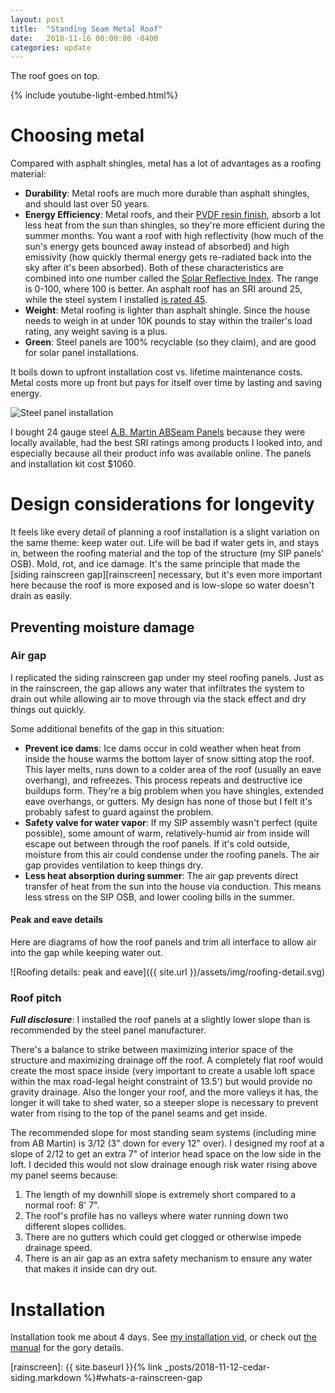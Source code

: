 ```yaml
---
layout: post
title:  "Standing Seam Metal Roof"
date:   2018-11-16 00:00:00 -0400
categories: update
---
```


The roof goes on top.

<!--more-->

{% include youtube-light-embed.html%}

<div class="youtube-player" data-id="W8Du8dGK1xQ"></div>

# Choosing metal

Compared with asphalt shingles, metal has a lot of advantages as a roofing material:

- __Durability__: Metal roofs are much more durable than asphalt shingles, and should last over
50 years.
- __Energy Efficiency__: Metal roofs, and their [PVDF resin finish][pvdf],
absorb a lot less heat from the sun than shingles, so they're more efficient during
the summer months. You want a roof with high reflectivity (how
much of the sun's energy gets bounced away instead of absorbed) and high emissivity (how quickly
thermal energy gets re-radiated back into the sky after it's been absorbed). Both of these characteristics are combined
into one number called the [Solar Reflective Index][sri]. The range is 0-100, where 100 is better.
An asphalt roof has an SRI around 25, while the steel system I installed [is rated 45][ab-martin-sri].
- __Weight__: Metal roofing is lighter than asphalt shingle. Since the house needs to weigh in at under
10K pounds to stay within the trailer's load rating, any weight saving is a plus.
- __Green__: Steel panels are 100% recyclable (so they claim), and are good for solar panel installations.

It boils down to upfront installation cost vs. lifetime maintenance costs. Metal costs more up
front but pays for itself over time by lasting and saving energy.

![Steel panel installation](https://lh3.googleusercontent.com/Kl2v_TFELb1a3sW9JjrQNvX0GwnsBaMFnWJ5WQ9k3Krf2B5v0yzKYTsK0YSrxK2m_2zHTGP4miOxbphaODhGo2qhEC-dqSZbQLhs_H2a8oq313kke7NnZT8pefFMXkEyE5QhpXR2CQ=w1170)

I bought 24 gauge steel [A.B. Martin ABSeam Panels][abseam] because they were locally available,
had the best SRI ratings among products I looked into, and especially because all their product
info was available online.
The panels and installation kit cost $1060.

# Design considerations for longevity

It feels like every detail of planning a roof installation is a slight variation
on the same theme: keep water out. Life will be bad if water gets in, and stays in, between the roofing material and
the top of the structure (my SIP panels' OSB). Mold, rot, and ice damage.
It's the same principle that made the [siding rainscreen gap][rainscreen] necessary, but it's even more
important here because the roof is more exposed and is low-slope so water doesn't drain as easily.

## Preventing moisture damage

### Air gap

I replicated the siding rainscreen gap under my steel roofing panels. Just as in the rainscreen, the gap
allows any water that infiltrates the system to drain out while allowing air to move through via the stack
effect and dry things out quickly.

Some additional benefits of the gap in this situation:
- __Prevent ice dams__: Ice dams occur in cold weather when heat from inside the house warms the
bottom layer of snow sitting atop the roof. This layer melts, runs down to a colder area of the roof (usually
an eave overhang), and refreezes. This process repeats and destructive ice buildups form. They're a big problem when
you have shingles, extended eave overhangs, or gutters. My design has none of those but I felt it's probably safest
to guard against the problem.
- __Safety valve for water vapor__: If my SIP assembly wasn't perfect (quite possible), some amount of warm, relatively-humid
air from inside will escape out between through the roof panels. If it's cold outside, moisture from this air could
condense under the roofing panels. The air gap provides ventilation to keep things dry.
- __Less heat absorption during summer__: The air gap prevents direct transfer of heat from the sun into the house
via conduction. This means less stress on the SIP OSB, and lower cooling bills in the summer.

#### Peak and eave details

Here are diagrams of how the roof panels and trim all interface to allow air into the gap while keeping
water out.

![Roofing details: peak and eave]({{ site.url }}/assets/img/roofing-detail.svg)

### Roof pitch

__*Full disclosure*__: I installed the roof panels at a slightly lower slope than is recommended by the steel panel
manufacturer.

There's a balance to strike between maximizing interior space of the structure and maximizing drainage off the roof.
A completely flat roof would create the most space inside (very important to create a usable loft space within the
max road-legal height constraint of 13.5') but would
provide no gravity drainage. Also the longer your roof, and the more valleys it has, the longer it will take
to shed water, so a steeper slope is necessary to prevent water from rising to the top of the
panel seams and get inside.

The recommended slope for most standing seam systems (including mine from AB Martin) is 3/12 (3" down for every 12" over).
I designed my roof at a slope of 2/12 to get an extra 7" of interior head space on the low side in the loft. I decided
this would not slow drainage enough risk water rising above my panel seems because:
1. The length of my downhill slope is extremely short compared to a normal roof: 8' 7".
1. The roof's profile has no valleys where water running down two different slopes collides.
1. There are no gutters which could get clogged or otherwise impede drainage speed.
1. There is an air gap as an extra safety mechanism to ensure any water that makes it inside can dry out.

# Installation

Installation took me about 4 days. See [my installation vid][install-vid], or check out
[the manual][abseam-instructions] for the gory details.

[pvdf]: https://en.wikipedia.org/wiki/Polyvinylidene_fluoride
[sri]: https://www.facilitiesnet.com/roofing/topic.aspx?id=19903&
[ab-martin-sri]: https://www.abmartin.net/wp-content/uploads/2014/10/2017_ABSeam_Solar-Reflectivity-Chart.pdf
[abseam]: https://www.abmartin.net/metal-roofing-panels/abseam
[abseam-instructions]: https://www.abmartin.net/wp-content/uploads/2018/08/ABSeam-Instructions_2018-Revision_web.pdf
[install-vid]: https://youtu.be/W8Du8dGK1xQ
[rainscreen]: {{ site.baseurl }}{% link _posts/2018-11-12-cedar-siding.markdown %}#whats-a-rainscreen-gap
